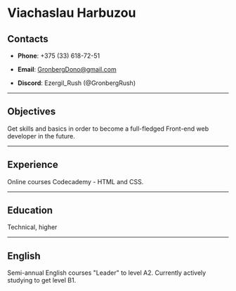 # Viachaslau Harbuzou
## Contacts

- **Phone**: +375 (33) 618-72-51

- **Email**: GronbergDono@gmail.com

- **Discord**: Ezergil_Rush (@GronbergRush)

---
## Objectives

Get skills and basics in order to become a full-fledged Front-end web developer in the future.

---
## Experience

Online courses Codecademy - HTML and CSS.

---
## Education

Technical, higher

---
## English

Semi-annual English courses "Leader" to level A2. Currently actively studying to get level B1.
